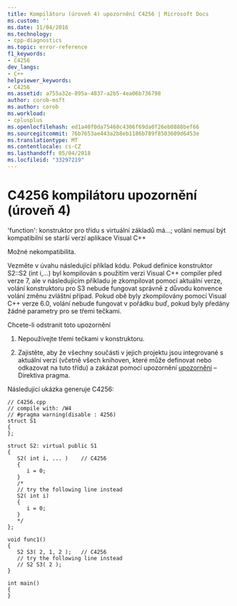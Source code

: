 ```yaml
---
title: Kompilátoru (úroveň 4) upozornění C4256 | Microsoft Docs
ms.custom: ''
ms.date: 11/04/2016
ms.technology:
- cpp-diagnostics
ms.topic: error-reference
f1_keywords:
- C4256
dev_langs:
- C++
helpviewer_keywords:
- C4256
ms.assetid: a755a32e-895a-4837-a2b5-4ea06b736798
author: corob-msft
ms.author: corob
ms.workload:
- cplusplus
ms.openlocfilehash: ed1a40f0da75460c4306f69da0f26eb0888bef66
ms.sourcegitcommit: 76b7653ae443a2b8eb1186b789f8503609d6453e
ms.translationtype: MT
ms.contentlocale: cs-CZ
ms.lasthandoff: 05/04/2018
ms.locfileid: "33297219"
---
```

# <a name="compiler-warning-level-4-c4256"></a>C4256 kompilátoru upozornění (úroveň 4)
'function': konstruktor pro třídu s virtuální základů má...; volání nemusí být kompatibilní se starší verzí aplikace Visual C++  
  
 Možné nekompatibilita.  
  
 Vezměte v úvahu následující příklad kódu. Pokud definice konstruktor S2::S2 (int i,...) byl kompilován s použitím verzi Visual C++ compiler před verze 7, ale v následujícím příkladu je zkompilovat pomocí aktuální verze, volání konstruktoru pro S3 nebude fungovat správně z důvodu konvence volání změnu zvláštní případ. Pokud obě byly zkompilovány pomocí Visual C++ verze 6.0, volání nebude fungovat v pořádku buď, pokud byly předány žádné parametry pro se třemi tečkami.  
  
 Chcete-li odstranit toto upozornění  
  
1.  Nepoužívejte třemi tečkami v konstruktoru.  
  
2.  Zajistěte, aby že všechny součásti v jejich projektu jsou integrované s aktuální verzí (včetně všech knihoven, které může definovat nebo odkazovat na tuto třídu) a zakázat pomocí upozornění [upozornění](../../preprocessor/warning.md) – Direktiva pragma.  
  
 Následující ukázka generuje C4256:  
  
```  
// C4256.cpp  
// compile with: /W4  
// #pragma warning(disable : 4256)  
struct S1  
{  
};  
  
struct S2: virtual public S1  
{  
   S2( int i, ... )    // C4256  
   {  
      i = 0;  
   }  
   /*  
   // try the following line instead  
   S2( int i)  
   {  
      i = 0;  
   }  
   */  
};  
  
void func1()  
{  
   S2 S3( 2, 1, 2 );   // C4256  
   // try the following line instead  
   // S2 S3( 2 );  
}  
  
int main()  
{  
}  
```